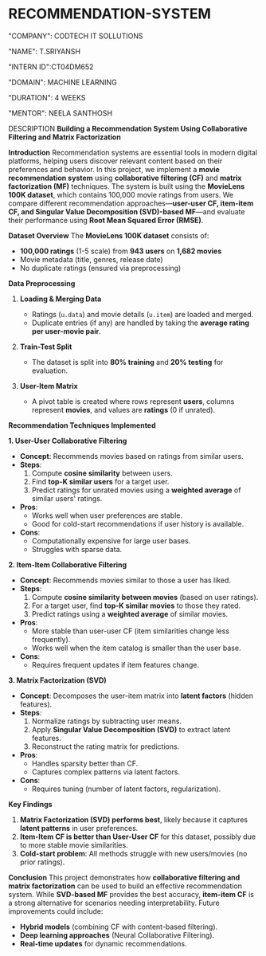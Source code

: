 # RECOMMENDATION-SYSTEM

"COMPANY": CODTECH IT SOLLUTIONS

"NAME": T.SRIYANSH

"INTERN ID":CT04DM652

"DOMAIN": MACHINE LEARNING

"DURATION": 4 WEEKS

"MENTOR": NEELA SANTHOSH

 DESCRIPTION
  **Building a Recommendation System Using Collaborative Filtering and Matrix Factorization**

 **Introduction**
Recommendation systems are essential tools in modern digital platforms, helping users discover relevant content based on their preferences and behavior. In this project, we implement a **movie recommendation system** using **collaborative filtering (CF)** and **matrix factorization (MF)** techniques. The system is built using the **MovieLens 100K dataset**, which contains 100,000 movie ratings from users. We compare different recommendation approaches—**user-user CF, item-item CF, and Singular Value Decomposition (SVD)-based MF**—and evaluate their performance using **Root Mean Squared Error (RMSE)**.



 **Dataset Overview**
The **MovieLens 100K dataset** consists of:
- **100,000 ratings** (1-5 scale) from **943 users** on **1,682 movies**
- Movie metadata (title, genres, release date)
- No duplicate ratings (ensured via preprocessing)

 **Data Preprocessing**
1. **Loading & Merging Data**  
   - Ratings (`u.data`) and movie details (`u.item`) are loaded and merged.
   - Duplicate entries (if any) are handled by taking the **average rating per user-movie pair**.

2. **Train-Test Split**  
   - The dataset is split into **80% training** and **20% testing** for evaluation.

3. **User-Item Matrix**  
   - A pivot table is created where rows represent **users**, columns represent **movies**, and values are **ratings** (0 if unrated).



 **Recommendation Techniques Implemented**

 **1. User-User Collaborative Filtering**
- **Concept**: Recommends movies based on ratings from similar users.
- **Steps**:
  1. Compute **cosine similarity** between users.
  2. Find **top-K similar users** for a target user.
  3. Predict ratings for unrated movies using a **weighted average** of similar users' ratings.
- **Pros**:
  - Works well when user preferences are stable.
  - Good for cold-start recommendations if user history is available.
- **Cons**:
  - Computationally expensive for large user bases.
  - Struggles with sparse data.

 **2. Item-Item Collaborative Filtering**
- **Concept**: Recommends movies similar to those a user has liked.
- **Steps**:
  1. Compute **cosine similarity between movies** (based on user ratings).
  2. For a target user, find **top-K similar movies** to those they rated.
  3. Predict ratings using a **weighted average** of similar movies.
- **Pros**:
  - More stable than user-user CF (item similarities change less frequently).
  - Works well when the item catalog is smaller than the user base.
- **Cons**:
  - Requires frequent updates if item features change.

 **3. Matrix Factorization (SVD)**
- **Concept**: Decomposes the user-item matrix into **latent factors** (hidden features).
- **Steps**:
  1. Normalize ratings by subtracting user means.
  2. Apply **Singular Value Decomposition (SVD)** to extract latent features.
  3. Reconstruct the rating matrix for predictions.
- **Pros**:
  - Handles sparsity better than CF.
  - Captures complex patterns via latent factors.
- **Cons**:
  - Requires tuning (number of latent factors, regularization).


**Key Findings**
1. **Matrix Factorization (SVD) performs best**, likely because it captures **latent patterns** in user preferences.
2. **Item-Item CF is better than User-User CF** for this dataset, possibly due to more stable movie similarities.
3. **Cold-start problem**: All methods struggle with new users/movies (no prior ratings).



 **Conclusion**
This project demonstrates how **collaborative filtering and matrix factorization** can be used to build an effective recommendation system. While **SVD-based MF** provides the best accuracy, **item-item CF** is a strong alternative for scenarios needing interpretability. Future improvements could include:
- **Hybrid models** (combining CF with content-based filtering).
- **Deep learning approaches** (Neural Collaborative Filtering).
- **Real-time updates** for dynamic recommendations.
